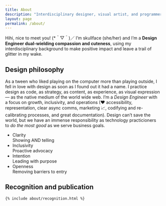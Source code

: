 ```yaml
---
title: About
description: "Interdisciplinary designer, visual artist, and programmer fighting for love and justice."
layout: page
permalink: /about/
---
```


Hihi, nice to meet you! (*＾▽＾)／ I’m skullface (she/her) and I’m a **Design Engineer dual-wielding compassion and cuteness**, using my interdisciplinary background to make positive impact and leave a trail of glitter in my wake.

## Design philosophy
As a tween who liked playing on the computer more than playing outside, I fell in love with design as soon as I found out it had a name. I practice design as code, as strategy, as content, as experience, as visual expression — as the native medium of the world wide web. I’m a <dfn title="Hybrid Designer and Front-End Engineer, formerly referred to as a “unicorn”">Design Engineer</dfn> with a focus on growth, inclusivity, and operations (&hearts; accessibility, representation, clear async comms, marketing 📈, codifying and re-calibrating processes, and great documentation). Design can’t save the world, but we have an immense responsibility as technology practicioners to _do the most good_ as we serve business goals.

<div class="values-and-practices">
  <ul class="">
    <li>
      <div class="value-arrow">
        <span class="value">
          Clarity
        </span>
        <span class="leads-to" aria-label="through">
        </span>
      </div>
      <span class="practice">
        Showing AND telling
      </span>
    </li>
    <li>
      <div class="value-arrow">
        <span class="value">
          Inclusivity
        </span>
        <span class="leads-to" aria-label="through">
        </span>
      </div>
      <span class="practice">
        Proactive advocacy
      </span>
    </li>
    <li>
      <div class="value-arrow">
        <span class="value">
          Intention
        </span>
        <span class="leads-to" aria-label="through">
        </span>
      </div>
      <span class="practice">
          Leading with purpose
      </span>
    </li>
    <li>
      <div class="value-arrow">
        <span class="value">
          Openness
        </span>
        <span class="leads-to" aria-label="leads to">
        </span>
      </div>
      <span class="practice">
        Removing barriers to entry
      </span>
    </li>
  </ul>
</div>

<div class="recognition-container">
  <div class="recognition">
    <h2>
      Recognition and publication
    </h2>
    
    {% include about/recognition.html %}
  </div>
</div>
